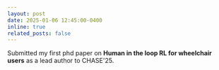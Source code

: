 ```yaml
---
layout: post
date: 2025-01-06 12:45:00-0400
inline: true
related_posts: false
---
```


Submitted my first phd paper on <b>Human in the loop RL for wheelchair users</b> as a lead author to CHASE'25.
